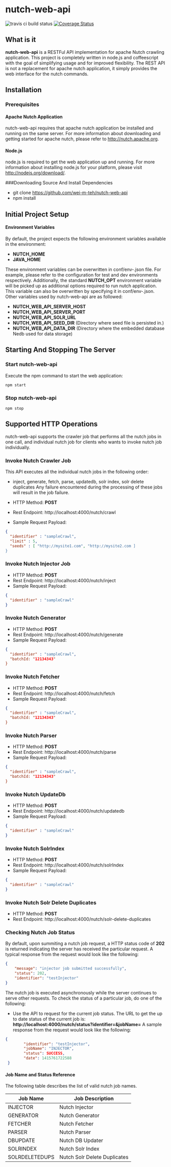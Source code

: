 # nutch-web-api 
![travis ci build status](https://travis-ci.org/wei-m-teh/nutch-web-api.svg?branch=master)
[![Coverage Status](https://coveralls.io/repos/wei-m-teh/nutch-web-api/badge.png?branch=master)](https://coveralls.io/r/wei-m-teh/nutch-web-api?branch=master)

## What is it
**nutch-web-api** is a RESTFul API implementation for apache Nutch crawling application. 
This project is completely written in node.js and coffeescript with the goal of simplifying usage and for improved flexibility. The REST API is not a replacement for apache nutch application, it simply provides the web interface for the nutch commands.

## Installation
### Prerequisites
#### Apache Nutch Application
nutch-web-api requires that apache nutch application be installed and running on the same server. For more information about downloading and getting started for apache nutch, please refer to http://nutch.apache.org. 

#### Node.js
node.js is required to get the web application up and running. For more information about installing node.js for your platform, please visit http://nodejs.org/download/.

###Downloading Source And Install Dependencies
- git clone https://github.com/wei-m-teh/nutch-web-api
- npm install

## Initial Project Setup
#### Environment Variables
By default, the project expects the following environment variables available in the environment:
 
- **NUTCH_HOME**
- **JAVA_HOME** 

These environment variables can be overwritten in conf/env-<environment>.json file. For example, please refer to the configuration for test and dev environments respectively. 
Additionally, the standard **NUTCH_OPT** environment variable will be picked up as additional options required to run nutch application. This variable can also be overwritten by specifying it in conf/env-<environment>.json. 
Other variables used by nutch-web-api are as followed:

- **NUTCH_WEB_API_SERVER_HOST**
- **NUTCH_WEB_API_SERVER_PORT**
- **NUTCH_WEB_API_SOLR_URL**
- **NUTCH_WEB_API_SEED_DIR** (Directory where seed file is persisted in.)
- **NUTCH_WEB_API_DATA_DIR** (Directory where the embedded database Nedb used for data  storage) 

## Starting And Stopping The Server
### Start nutch-web-api
Execute the npm command to start the web application:

```npm start```

### Stop nutch-web-api
```npm stop```

## Supported HTTP Operations
nutch-web-api supports the crawler job that performs all the nutch jobs in one call, and individual nutch job for clients who wants to invoke nutch job individually.

### Invoke Nutch Crawler Job
This API executes all the individual nutch jobs in the following order:
- inject, generate, fetch, parse, updatedb, solr index, solr delete duplicates
Any failure encountered during the processing of these jobs will result in the job failure.

- HTTP Method: **POST** 
- Rest Endpoint: http://localhost:4000/nutch/crawl
- Sample Request Payload:

```json
{
  "identifier" : "sampleCrawl", 
  "limit" : 5,
  "seeds" : [ "http://mysite1.com", "http://mysite2.com ]
}
```

### Invoke Nutch Injector Job
- HTTP Method: **POST** 
- Rest Endpoint: http://localhost:4000/nutch/inject
- Sample Request Payload:

```json
{
  "identifier" : "sampleCrawl"
}
```

### Invoke Nutch Generator
- HTTP Method: **POST** 
- Rest Endpoint: http://localhost:4000/nutch/generate
- Sample Request Payload:

```json
{
  "identifier" : "sampleCrawl",
  "batchId: "12134343"
}
```

### Invoke Nutch Fetcher
- HTTP Method: **POST** 
- Rest Endpoint: http://localhost:4000/nutch/fetch
- Sample Request Payload:

```json
{
  "identifier" : "sampleCrawl",
  "batchId: "12134343"
}
```

### Invoke Nutch Parser
- HTTP Method: **POST** 
- Rest Endpoint: http://localhost:4000/nutch/parse
- Sample Request Payload:

```json
{
  "identifier" : "sampleCrawl",
  "batchId: "12134343"
}
```

### Invoke Nutch UpdateDb
- HTTP Method: **POST** 
- Rest Endpoint: http://localhost:4000/nutch/updatedb
- Sample Request Payload:

```json
{
  "identifier" : "sampleCrawl"
}
```

### Invoke Nutch SolrIndex
- HTTP Method: **POST** 
- Rest Endpoint: http://localhost:4000/nutch/solrIndex
- Sample Request Payload:

```json
{
  "identifier" : "sampleCrawl"
}
```

### Invoke Nutch Solr Delete Duplicates
- HTTP Method: **POST** 
- Rest Endpoint: http://localhost:4000/nutch/solr-delete-duplicates

### Checking Nutch Job Status
By default, upon summiting a nutch job request, a HTTP status code of **202** is returned  indicating the server has received the particular request. A typical response from the request would look like the following:

```json
{
    "message": "injector job submitted successfully",
    "status": 202,
    "identifier": "testInjector"
}
``` 

The nutch job is executed asynchronously while the server continues to serve other requests. To check the status of a particular job, do one of the following:

- Use the API to request for the current job status. The URL to get the up to date status of the current job is:
**http://localhost:4000/nutch/status?identifier=<the identifier for the job>&jobName=<the job name>**
A sample response from the request would look like the following:

```json
{
        "identifier": "testInjector",
        "jobName": "INJECTOR",
        "status": SUCCESS,
        "date": 1415761722588
 }
```

#### Job Name and Status Reference ####
The following table describes the list of valid nutch job names.

| Job Name  | Job Description |
| ------------- | ------------- |
| INJECTOR | Nutch Injector |
| GENERATOR  | Nutch Generator |
| FETCHER | Nutch Fetcher |
| PARSER | Nutch Parser |
| DBUPDATE | Nutch DB Updater |
| SOLRINDEX | Nutch Solr Index |
| SOLRDELETEDUPS | Nutch Solr Delete Duplicates |
